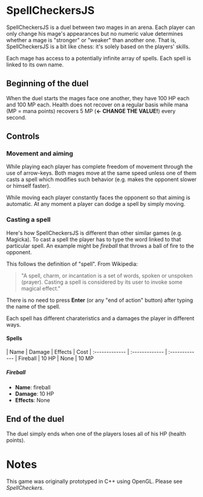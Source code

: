 # SpellCheckersJS

SpellCheckersJS is a duel between two mages in an arena. Each player can only change his mage's appearances but no numeric value determines whether a mage is "stronger" or "weaker" than another one. That is, SpellCheckersJS is a bit like chess: it's solely based on the players' skills.

Each mage has access to a potentially infinite array of spells. Each spell is linked to its own name.

## Beginning of the duel

When the duel starts the mages face one another, they have 100 HP each and 100 MP each. Health does not recover on a regular basis while mana (MP = mana points) recovers 5 MP (**<- CHANGE THE VALUE!**) every second.

## Controls

### Movement and aiming

While playing each player has complete freedom of movement through the use of arrow-keys. Both mages move at the same speed unless one of them casts a spell which modifies such behavior (e.g. makes the opponent slower or himself faster).

While moving each player constantly faces the opponent so that aiming is automatic. At any moment a player can dodge a spell by simply moving.

### Casting a spell

Here's how SpellCheckersJS is different than other similar games (e.g. Magicka). To cast a spell the player has to type the word linked to that particular spell. An example might be _fireball_ that throws a ball of fire to the opponent.

This follows the definition of "spell". From Wikipedia:

> "A spell, charm, or incantation is a set of words, spoken or unspoken (prayer). Casting a spell is considered by its user to invoke some magical effect."  

There is no need to press **Enter** (or any "end of action" button) after typing the name of the spell.

Each spell has different charateristics and a damages the player in different ways.

#### Spells

| Name | Damage | Effects | Cost
| :------------- | :------------- | :-------------
| Fireball       | 10 HP       | None | 10 MP

##### Fireball
*    **Name**: fireball
*    **Damage**: 10 HP
*    **Effects**: None

## End of the duel

The duel simply ends when one of the players loses all of his HP (health points).

# Notes
This game was originally prototyped in C++ using OpenGL. Please see _SpellCheckers_.
